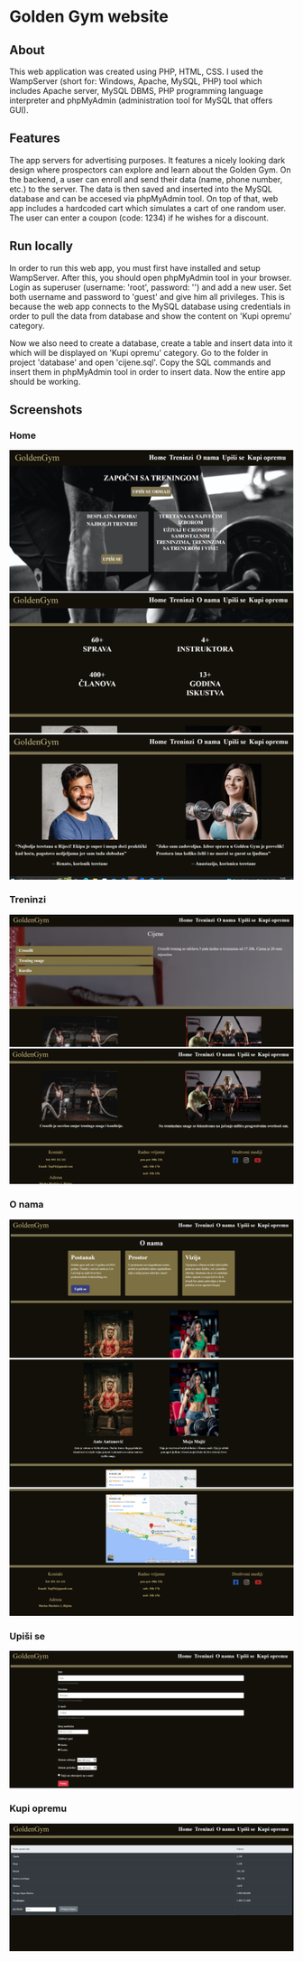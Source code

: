 # Golden Gym website

## About
This web application was created using PHP, HTML, CSS. I used the WampServer (short for: Windows, Apache, MySQL, PHP) tool which includes Apache server, MySQL DBMS, PHP programming language interpreter and phpMyAdmin (administration tool for MySQL that offers GUI).

## Features
The app servers for advertising purposes. It features a nicely looking dark design where prospectors can explore and learn about the Golden Gym. On the backend, a user can enroll and send their data (name, phone number, etc.) to the server. The data is then saved and inserted into the MySQL database and can be accesed via phpMyAdmin tool. On top of that, web app includes a hardcoded cart which simulates a cart of one random user. The user can enter a coupon (code: 1234) if he wishes for a discount.

## Run locally
In order to run this web app, you must first have installed and setup WampServer. After this, you should open phpMyAdmin tool in your browser. Login as superuser (username: 'root', password: '') and add a new user. Set both username and password to 'guest' and give him all privileges. This is because the web app connects to the MySQL database using credentials in order to pull the data from database and show the content on 'Kupi opremu' category. 

Now we also need to create a database, create a table and insert data into it which will be displayed on 'Kupi opremu' category. Go to the folder in project 'database' and open 'cijene.sql'. Copy the SQL commands and insert them in phpMyAdmin tool in order to insert data. Now the entire app should be working.

## Screenshots
### Home
![](site-screenshots/home1.png)
![](site-screenshots/home2.png)
![](site-screenshots/home3.png)

### Treninzi
![](site-screenshots/treninzi1.png)
![](site-screenshots/treninzi2.png)

### O nama
![](site-screenshots/about1.png)
![](site-screenshots/about2.png)
![](site-screenshots/about3.png)

### Upiši se
![](site-screenshots/upisi.png)

### Kupi opremu
![](site-screenshots/oprema.png)